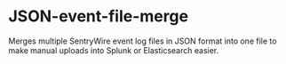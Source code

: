 # JSON-event-file-merge

Merges multiple SentryWire event log files in JSON format into one file to make manual uploads into Splunk or Elasticsearch easier.
